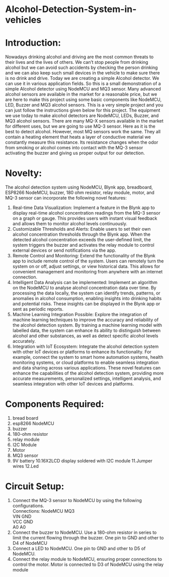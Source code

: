 # Alcohol-Detection-System-in-vehicles

# Introduction:
Nowadays drinking alcohol and driving are the most common threats to their lives and the lives of others. We can’t stop people from drinking alcohol but we can avoid such accidents by checking the person drinking and we can also keep such small devices in the vehicle to make sure there is no drink and drive. Today we are creating a simple Alcohol detector. We can use it in various application fields. So this is a small demonstration of a simple Alcohol detector using NodeMCU and MQ3 sensor. Many advanced alcohol sensors are available in the market for a reasonable price, but we are here to make this project using some basic components like NodeMCU, LED, Buzzer and MQ3 alcohol sensors. This is a very simple project and you can just follow the instructions given below for this project.
The equipment we use today to make alcohol detectors are NodeMCU, LEDs, Buzzer, and MQ3 alcohol sensors. There are many MQ-X sensors available in the market for different uses, but we are going to use MQ-3 sensor. Here as it is the best to detect alcohol. However, most MQ sensors work the same. They all contain a heating element that heats a layer of conductive material we constantly measure this resistance. Its resistance changes when the odor from smoking or alcohol comes into contact with the MQ-3 sensor activating the buzzer and giving us proper output for our detection.

# Novelty:
The alcohol detection system using NodeMCU, Blynk app, breadboard, ESP8266 NodeMCU, buzzer, 180 ohm resistor, relay module, motor, and MQ-3 sensor can incorporate the following novel features:
1.	Real-time Data Visualization: Implement a feature in the Blynk app to display real-time alcohol concentration readings from the MQ-3 sensor on a graph or gauge. This provides users with instant visual feedback and allows them to monitor alcohol levels continuously.
2.	Customizable Thresholds and Alerts: Enable users to set their own alcohol concentration thresholds through the Blynk app. When the detected alcohol concentration exceeds the user-defined limit, the system triggers the buzzer and activates the relay module to control external devices or send notifications via the app.
3.	Remote Control and Monitoring: Extend the functionality of the Blynk app to include remote control of the system. Users can remotely turn the system on or off, adjust settings, or view historical data. This allows for convenient management and monitoring from anywhere with an internet connection.
4.	Intelligent Data Analysis can be implemented: Implement an algorithm on the NodeMCU to analyse alcohol concentration data over time. By processing the data locally, the system can identify trends, patterns, or anomalies in alcohol consumption, enabling insights into drinking habits and potential risks. These insights can be displayed in the Blynk app or sent as periodic reports.
5.	Machine Learning Integration Possible: Explore the integration of machine learning techniques to improve the accuracy and reliability of the alcohol detection system. By training a machine learning model with labelled data, the system can enhance its ability to distinguish between alcohol and other substances, as well as detect specific alcohol levels accurately.
6.	Integration with IoT Ecosystem: Integrate the alcohol detection system with other IoT devices or platforms to enhance its functionality. For example, connect the system to smart home automation systems, health monitoring systems, or cloud platforms to enable seamless integration and data sharing across various applications.
These novel features can enhance the capabilities of the alcohol detection system, providing more accurate measurements, personalized settings, intelligent analysis, and seamless integration with other IoT devices and platforms.

# Components Required:
1. bread board
2. esp8266 NodeMCU
3. buzzer
4. 180-ohm resistor
5. relay module
6. I2C Module
7. Motor
8. MQ3 sensor
9. 9V battery
10.16X2LCD display soldered with I2C module
11.Jumper wires
12.Led

# Circuit Setup:
1. Connect the MQ-3 sensor to NodeMCU by using the following
configurations.<br/>
Connections:
NodeMCU      MQ3<br/>
VIN          GND<br/>
VCC          GND<br/>
A0            A0<br/>
3. Connect the buzzer to NodeMCU. Use a 180-ohm resistor in series to limit
the current flowing through the buzzer. One pin to GND and other to D4
of NodeMCU
4. Connect a LED to NodeMCU. One pin to GND and other to D5 of
NodeMCU.
5. Connect the relay module to NodeMCU, ensuring proper connections to
control the motor. Motor is connected to D3 of NodeMCU using the relay
module




